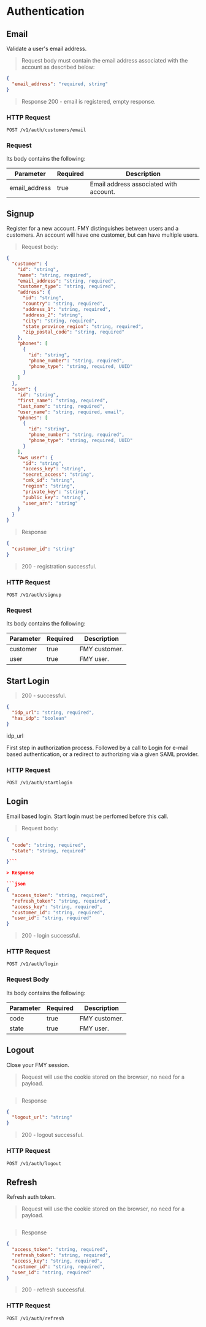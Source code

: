 # Authentication

## Email

Validate a user's email address.

> Request body must contain the email address associated with the account as described below:

```json
{
  "email_address": "required, string"
}
```

> Response
> 200 - email is registered, empty response.

### HTTP Request

`POST /v1/auth/customers/email`

### Request

Its body contains the following:

| Parameter     | Required | Description                            |
| ------------- | -------- | -------------------------------------- |
| email_address | true     | Email address associated with account. |

## Signup

Register for a new account. FMY distinguishes between users and a customers. An account will have one customer, but can have multiple users.

> Request body:

```json
{
  "customer": {
    "id": "string",
    "name": "string, required",
    "email_address": "string, required",
    "customer_type": "string, required",
    "address": {
      "id": "string",
      "country": "string, required",
      "address_1": "string, required",
      "address_2": "string",
      "city": "string, required",
      "state_province_region": "string, required",
      "zip_postal_code": "string, required"
    },
    "phones": [
      {
        "id": "string",
        "phone_number": "string, required",
        "phone_type": "string, required, UUID"
      }
    ]
  },
  "user": {
    "id": "string",
    "first_name": "string, required",
    "last_name": "string, required",
    "user_name": "string, required, email",
    "phones": [
      {
        "id": "string",
        "phone_number": "string, required",
        "phone_type": "string, required, UUID"
      }
    ],
    "aws_user": {
      "id": "string",
      "access_key": "string",
      "secret_access": "string",
      "cmk_id": "string",
      "region": "string",
      "private_key": "string",
      "public_key": "string",
      "user_arn": "string"
    }
  }
}
```

> Response

```json
{
  "customer_id": "string"
}
```

> 200 - registration successful.

### HTTP Request

`POST /v1/auth/signup`

### Request

Its body contains the following:

| Parameter | Required | Description   |
| --------- | -------- | ------------- |
| customer  | true     | FMY customer. |
| user      | true     | FMY user.     |

## Start Login

> 200 - successful.

```json
{
  "idp_url": "string, required",
  "has_idp": "boolean"
}
```

idp_url

First step in authorization process. Followed by a call to Login for e-mail based authentication, or a redirect to authorizing via a given SAML provider.

### HTTP Request

`POST /v1/auth/startlogin`

## Login

Email based login. Start login must be perfomed before this call.

> Request body:

````json
{
  "code": "string, required",
  "state": "string, required"

}```

> Response

```json
{
  "access_token": "string, required",
  "refresh_token": "string, required",
  "access_key": "string, required",
  "customer_id": "string, required",
  "user_id": "string, required"
}
````

> 200 - login successful.

### HTTP Request

`POST /v1/auth/login`

### Request Body

Its body contains the following:

| Parameter | Required | Description   |
| --------- | -------- | ------------- |
| code      | true     | FMY customer. |
| state     | true     | FMY user.     |

## Logout

Close your FMY session.

> Request will use the cookie stored on the browser, no need for a payload.

```

```

> Response

```json
{
  "logout_url": "string"
}
```

> 200 - logout successful.

### HTTP Request

`POST /v1/auth/logout`

## Refresh

Refresh auth token.

> Request will use the cookie stored on the browser, no need for a payload.

```

```

> Response

```json
{
  "access_token": "string, required",
  "refresh_token": "string, required",
  "access_key": "string, required",
  "customer_id": "string, required",
  "user_id": "string, required"
}
```

> 200 - refresh successful.

### HTTP Request

`POST /v1/auth/refresh`
